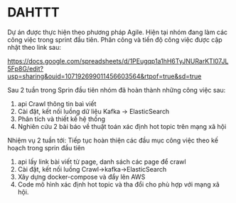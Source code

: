 # DAHTTT
Dự án được thực hiện theo phương pháp Agile. Hiện tại nhóm đang làm các công việc trong sprint đầu tiên.
Phân công và tiến độ công việc được cập nhật theo link sau:

https://docs.google.com/spreadsheets/d/1PEugqp1a1hH6TyJNURarKTl07JL5Fp8G/edit?usp=sharing&ouid=107192699011456603564&rtpof=true&sd=true  

Sau 2 tuần trong Sprin đầu tiên nhóm đã hoàn thành những công việc sau:  
1. api Crawl thông tin baì viết  
2. Cài đặt, kết nối luồng dữ liệu Kafka -> ElasticSearch  
3. Phân tích và thiết kế hệ thống  
4. Nghiên cứu 2 bài báo về thuật toán xác định hot topic trên mạng xã hội  

Nhiệm vụ 2 tuần tới: Tiếp tục hoàn thiện các đầu mục công việc theo kế hoạch trong sprin đầu tiên  
1. api lấy link bài viết từ page, danh sách các page để crawl  
2. Cài đặt, kết nối luồng Crawl->kafka->ElasticSearch  
3. Xây dựng docker-compose và đẩy lên AWS  
4. Code mô hình xác định hot topic và tha đổi cho phù hợp với mạng xã hội.  
